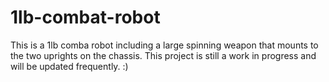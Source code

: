 # 1lb-combat-robot
This is a 1lb comba robot including a large spinning weapon that mounts to the two uprights on the chassis. This project is still a work in progress and will be updated frequently. :)
